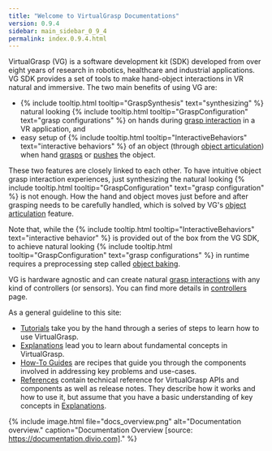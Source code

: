 ```yaml
---
title: "Welcome to VirtualGrasp Documentations"
version: 0.9.4
sidebar: main_sidebar_0_9_4
permalink: index.0.9.4.html
---
```


VirtualGrasp (VG) is a software development kit (SDK) developed from over eight years of research in robotics, healthcare and industrial applications.
VG SDK provides a set of tools to make hand-object interactions in VR natural and immersive. The two main benefits of using VG are:
* {% include tooltip.html tooltip="GraspSynthesis" text="synthesizing" %} natural looking {% include tooltip.html tooltip="GraspConfiguration" text="grasp configurations" %} on hands during [grasp interaction](grasp_interaction.0.9.4.html) in a VR application, and
* easy setup of {% include tooltip.html tooltip="InteractiveBehaviors" text="interactive behaviors" %} of an object (through [object articulation](object_articulation.0.9.4.html)) when hand [grasps](grasp_interaction.0.9.4.html) or [pushes](push_interaction.0.9.4.html) the object. 

These two features are closely linked to each other. 
To have intuitive object grasp interaction experiences, just synthesizing the natural looking 
{% include tooltip.html tooltip="GraspConfiguration" text="grasp configuration" %} is not enough. How the hand and object moves just before and after grasping needs to be carefully handled, which is solved by VG's [object articulation](object_articulation.0.9.4.html) feature.


Note that, while the {% include tooltip.html tooltip="InteractiveBehaviors" text="interactive behavior" %} is provided out of the box from the VG SDK, 
to achieve natural looking {% include tooltip.html tooltip="GraspConfiguration" text="grasp configurations" %} in runtime
requires a preprocessing step called [object baking](object_baking.0.9.4.html).

VG is hardware agnostic and can create natural [grasp interactions](grasp_interaction.0.9.4.html) with any kind of controllers (or sensors). 
You can find more details in [controllers](controllers.0.9.4.html) page.

As a general guideline to this site:

* [Tutorials](unity_get_started_installation.0.9.4.html) take you by the hand through a series of steps to learn how to use VirtualGrasp.
* [Explanations](controllers.0.9.4.html) lead you to learn about fundamental concepts in VirtualGrasp.
* [How-To Guides](unity_component_myvirtualgrasp.0.9.4.html) are recipes that guide you through the components involved in addressing key problems and use-cases.
* [References](virtualgrasp_unityapi.0.9.4.html) contain technical reference for VirtualGrasp APIs and components as well as release notes. They describe how it works and how to use it,
 but assume that you have a basic understanding of key concepts in [Explanations](controllers.0.9.4.html).

{% include image.html file="docs_overview.png" alt="Documentation overview." caption="Documentation Overview [source: https://documentation.divio.com]." %}